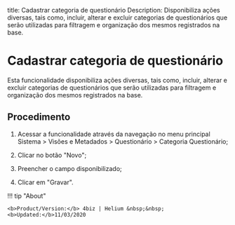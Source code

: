 title: Cadastrar categoria de questionário
Description: Disponibiliza ações diversas, tais como, incluir, alterar e excluir categorias de questionários que serão utilizadas para filtragem e organização dos mesmos registrados na base.
# Cadastrar categoria de questionário

Esta funcionalidade disponibiliza ações diversas, tais como, incluir, alterar e
excluir categorias de questionários que serão utilizadas para filtragem e
organização dos mesmos registrados na base.

Procedimento
----------------

1.  Acessar a funcionalidade através da navegação no menu principal Sistema
    \> Visões e Metadados \> Questionário \> Categoria Questionário;

2.  Clicar no botão "Novo";

3.  Preencher o campo disponibilizado;

4.  Clicar em "Gravar".


!!! tip "About"

    <b>Product/Version:</b> 4biz | Helium &nbsp;&nbsp;
    <b>Updated:</b>11/03/2020

